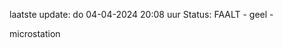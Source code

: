 laatste update: 
do 04-04-2024 20:08   uur 
Status: FAALT - geel - 
<div class="service Y">microstation</div>